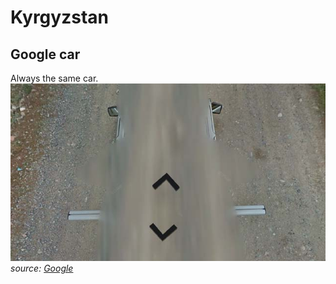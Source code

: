 # Kyrgyzstan

## Google car

Always the same car.  
![Kyrgyzstan - Google car](src/kg001.jpg)
*source: [Google](https://earth.google.com/web)*
